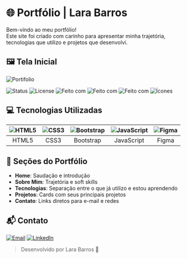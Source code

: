 # 🌐 Portfólio | Lara Barros

Bem-vindo ao meu portfólio!  
Este site foi criado com carinho para apresentar minha trajetória, tecnologias que utilizo e projetos que desenvolvi.

## 🖼️ Tela Inicial

![Portifolio](https://github.com/user-attachments/assets/a7b3a83e-e954-4aaf-a54d-e352eb87d069)

![Status](https://img.shields.io/badge/Status-Em%20desenvolvimento-yellow)
![License](https://img.shields.io/badge/Licença-MIT-blue)
![Feito com](https://img.shields.io/badge/Feito%20com-Bootstrap-7952B3?logo=bootstrap&logoColor=white)
![Feito com](https://img.shields.io/badge/HTML5-E34F26?logo=html5&logoColor=white)
![Feito com](https://img.shields.io/badge/CSS3-1572B6?logo=css3&logoColor=white)
![Ícones](https://img.shields.io/badge/Ícones-Devicon-informational?logo=devicon)

## 💻 Tecnologias Utilizadas

| ![HTML5](https://cdn.jsdelivr.net/gh/devicons/devicon/icons/html5/html5-original.svg) | ![CSS3](https://cdn.jsdelivr.net/gh/devicons/devicon/icons/css3/css3-original.svg) | ![Bootstrap](https://cdn.jsdelivr.net/gh/devicons/devicon/icons/bootstrap/bootstrap-original.svg) | ![JavaScript](https://cdn.jsdelivr.net/gh/devicons/devicon/icons/javascript/javascript-original.svg) | ![Figma](https://cdn.jsdelivr.net/gh/devicons/devicon/icons/figma/figma-original.svg) |
|:--:|:--:|:--:|:--:|:--:|
| HTML5 | CSS3 | Bootstrap | JavaScript | Figma |

## 🧩 Seções do Portfólio

- **Home**: Saudação e introdução
- **Sobre Mim**: Trajetória e soft skills
- **Tecnologias**: Separação entre o que já utilizo e estou aprendendo
- **Projetos**: Cards com seus principais projetos
- **Contato**: Links diretos para e-mail e redes

## 📬 Contato

[![Email](https://img.shields.io/badge/Email-laragabryella7@gmail.com-D14836?style=for-the-badge&logo=gmail&logoColor=white)](mailto:laragabryella7@gmail.com)  [![LinkedIn](https://img.shields.io/badge/LinkedIn-dev--lara--barros-0077B5?style=for-the-badge&logo=linkedin&logoColor=white)](https://www.linkedin.com/in/dev-lara-barros/)

> Desenvolvido por Lara Barros 💙
